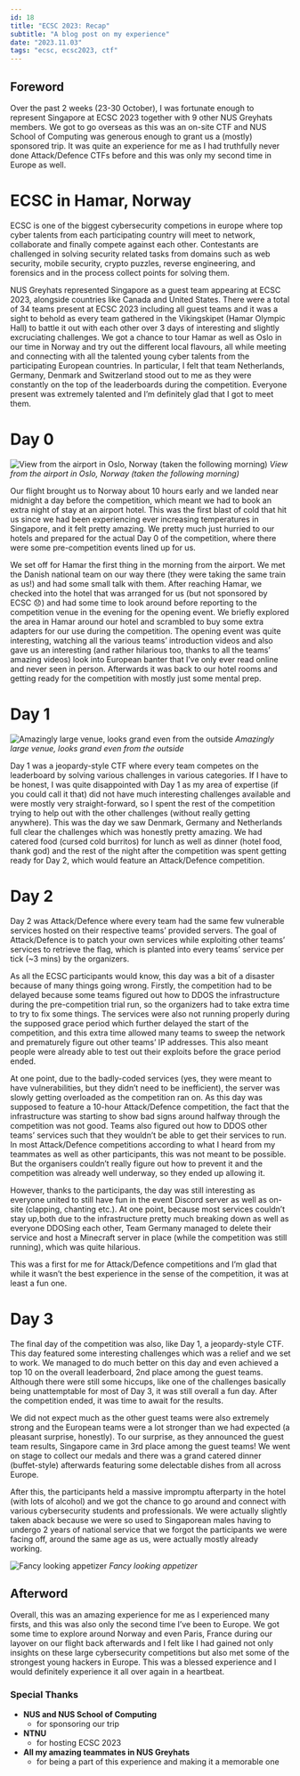 ```yaml
---
id: 18
title: "ECSC 2023: Recap"
subtitle: "A blog post on my experience"
date: "2023.11.03"
tags: "ecsc, ecsc2023, ctf"
---
```


## Foreword

Over the past 2 weeks (23-30 October), I was fortunate enough to represent Singapore at ECSC 2023 together with 9 other NUS Greyhats members. We got to go overseas as this was an on-site CTF and NUS School of Computing was generous enough to grant us a (mostly) sponsored trip. It was quite an experience for me as I had truthfully never done Attack/Defence CTFs before and this was only my second time in Europe as well.

# ECSC in Hamar, Norway

ECSC is one of the biggest cybersecurity competions in europe where top cyber talents from each participating country will meet to network, collaborate and finally compete against each other. Contestants are challenged in solving security related tasks from domains such as web security, mobile security, crypto puzzles, reverse engineering, and forensics and in the process collect points for solving them.

NUS Greyhats represented Singapore as a guest team appearing at ECSC 2023, alongside countries like Canada and United States. There were a total of 34 teams present at ECSC 2023 including all guest teams and it was a sight to behold as every team gathered in the Vikingskipet (Hamar Olympic Hall) to battle it out with each other over 3 days of interesting and slightly excruciating challenges. We got a chance to tour Hamar as well as Oslo in our time in Norway and try out the different local flavours, all while meeting and connecting with all the talented young cyber talents from the participating European countries. In particular, I felt that team Netherlands, Germany, Denmark and Switzerland stood out to me as they were constantly on the top of the leaderboards during the competition. Everyone present was extremely talented and I’m definitely glad that I got to meet them.

# Day 0

![](https://bpb-us-w2.wpmucdn.com/blog.nus.edu.sg/dist/f/16782/files/2023/10/WhatsApp-Image-2023-11-06-at-03.08.40_fa18e88d.jpg "View from the airport in Oslo, Norway (taken the following morning)")
_View from the airport in Oslo, Norway (taken the following morning)_

Our flight brought us to Norway about 10 hours early and we landed near midnight a day before the competition, which meant we had to book an extra night of stay at an airport hotel. This was the first blast of cold that hit us since we had been experiencing ever increasing temperatures in Singapore, and it felt pretty amazing. We pretty much just hurried to our hotels and prepared for the actual Day 0 of the competition, where there were some pre-competition events lined up for us.

We set off for Hamar the first thing in the morning from the airport. We met the Danish national team on our way there (they were taking the same train as us!) and had some small talk with them. After reaching Hamar, we checked into the hotel that was arranged for us (but not sponsored by ECSC 😞) and had some time to look around before reporting to the competition venue in the evening for the opening event. We briefly explored the area in Hamar around our hotel and scrambled to buy some extra adapters for our use during the competition. The opening event was quite interesting, watching all the various teams’ introduction videos and also gave us an interesting (and rather hilarious too, thanks to all the teams’ amazing videos) look into European banter that I’ve only ever read online and never seen in person. Afterwards it was back to our hotel rooms and getting ready for the competition with mostly just some mental prep.

# Day 1

![](https://bpb-us-w2.wpmucdn.com/blog.nus.edu.sg/dist/f/16782/files/2023/10/WhatsApp-Image-2023-11-06-at-03.07.57_873a2024.jpg "Amazingly large venue, looks grand even from the outside")
_Amazingly large venue, looks grand even from the outside_

Day 1 was a jeopardy-style CTF where every team competes on the leaderboard by solving various challenges in various categories. If I have to be honest, I was quite disappointed with Day 1 as my area of expertise (if you could call it that) did not have much interesting challenges available and were mostly very straight-forward, so I spent the rest of the competition trying to help out with the other challenges (without really getting anywhere). This was the day we saw Denmark, Germany and Netherlands full clear the challenges which was honestly pretty amazing. We had catered food (cursed cold burritos) for lunch as well as dinner (hotel food, thank god) and the rest of the night after the competition was spent getting ready for Day 2, which would feature an Attack/Defence competition.

# Day 2

Day 2 was Attack/Defence where every team had the same few vulnerable services hosted on their respective teams’ provided servers. The goal of Attack/Defence is to patch your own services while exploiting other teams’ services to retrieve the flag, which is planted into every teams’ service per tick (~3 mins) by the organizers.

As all the ECSC participants would know, this day was a bit of a disaster because of many things going wrong. Firstly, the competition had to be delayed because some teams figured out how to DDOS the infrastructure during the pre-competition trial run, so the organizers had to take extra time to try to fix some things. The services were also not running properly during the supposed grace period which further delayed the start of the competition, and this extra time allowed many teams to sweep the network and prematurely figure out other teams’ IP addresses. This also meant people were already able to test out their exploits before the grace period ended.

At one point, due to the badly-coded services (yes, they were meant to have vulnerabilities, but they didn’t need to be inefficient), the server was slowly getting overloaded as the competition ran on. As this day was supposed to feature a 10-hour Attack/Defence competition, the fact that the infrastructure was starting to show bad signs around halfway through the competition was not good. Teams also figured out how to DDOS other teams’ services such that they wouldn’t be able to get their services to run. In most Attack/Defence competitions according to what I heard from my teammates as well as other participants, this was not meant to be possible. But the organisers couldn’t really figure out how to prevent it and the competition was already well underway, so they ended up allowing it.

However, thanks to the participants, the day was still interesting as everyone united to still have fun in the event Discord server as well as on-site (clapping, chanting etc.). At one point, because most services couldn’t stay up,both due to the infrastructure pretty much breaking down as well as everyone DDOSing each other, Team Germany managed to delete their service and host a Minecraft server in place (while the competition was still running), which was quite hilarious.

This was a first for me for Attack/Defence competitions and I’m glad that while it wasn’t the best experience in the sense of the competition, it was at least a fun one.

# Day 3

The final day of the competition was also, like Day 1, a jeopardy-style CTF. This day featured some interesting challenges which was a relief and we set to work. We managed to do much better on this day and even achieved a top 10 on the overall leaderboard, 2nd place among the guest teams. Although there were still some hiccups, like one of the challenges basically being unattemptable for most of Day 3, it was still overall a fun day. After the competition ended, it was time to await for the results.

We did not expect much as the other guest teams were also extremely strong and the European teams were a lot stronger than we had expected (a pleasant surprise, honestly). To our surprise, as they announced the guest team results, Singapore came in 3rd place among the guest teams! We went on stage to collect our medals and there was a grand catered dinner (buffet-style) afterwards featuring some delectable dishes from all across Europe.

After this, the participants held a massive impromptu afterparty in the hotel (with lots of alcohol) and we got the chance to go around and connect with various cybersecurity students and professionals. We were actually slightly taken aback because we were so used to Singaporean males having to undergo 2 years of national service that we forgot the participants we were facing off, around the same age as us, were actually mostly already working.

![](https://bpb-us-w2.wpmucdn.com/blog.nus.edu.sg/dist/f/16782/files/2023/10/WhatsApp-Image-2023-11-06-at-03.07.18_07c41d66.jpg "Fancy looking appetizer")
_Fancy looking appetizer_

## Afterword

Overall, this was an amazing experience for me as I experienced many firsts, and this was also only the second time I’ve been to Europe. We got some time to explore around Norway and even Paris, France during our layover on our flight back afterwards and I felt like I had gained not only insights on these large cybersecurity competitions but also met some of the strongest young hackers in Europe. This was a blessed experience and I would definitely experience it all over again in a heartbeat.

### Special Thanks

- **NUS and NUS School of Computing**
  - for sponsoring our trip
- **NTNU**
  - for hosting ECSC 2023
- **All my amazing teammates in NUS Greyhats**
  - for being a part of this experience and making it a memorable one